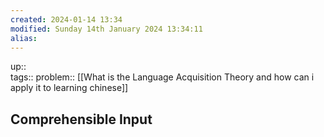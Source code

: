 ```yaml
---
created: 2024-01-14 13:34 
modified: Sunday 14th January 2024 13:34:11
alias: 
---
```

up::  
tags:: 
problem:: [[What is the Language Acquisition Theory and how can i apply it to learning chinese]] 
## Comprehensible Input




